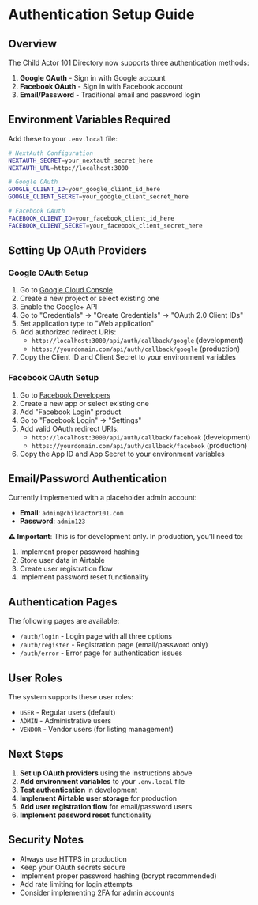 # Authentication Setup Guide

## Overview
The Child Actor 101 Directory now supports three authentication methods:
1. **Google OAuth** - Sign in with Google account
2. **Facebook OAuth** - Sign in with Facebook account  
3. **Email/Password** - Traditional email and password login

## Environment Variables Required

Add these to your `.env.local` file:

```bash
# NextAuth Configuration
NEXTAUTH_SECRET=your_nextauth_secret_here
NEXTAUTH_URL=http://localhost:3000

# Google OAuth
GOOGLE_CLIENT_ID=your_google_client_id_here
GOOGLE_CLIENT_SECRET=your_google_client_secret_here

# Facebook OAuth
FACEBOOK_CLIENT_ID=your_facebook_client_id_here
FACEBOOK_CLIENT_SECRET=your_facebook_client_secret_here
```

## Setting Up OAuth Providers

### Google OAuth Setup

1. Go to [Google Cloud Console](https://console.cloud.google.com/)
2. Create a new project or select existing one
3. Enable the Google+ API
4. Go to "Credentials" → "Create Credentials" → "OAuth 2.0 Client IDs"
5. Set application type to "Web application"
6. Add authorized redirect URIs:
   - `http://localhost:3000/api/auth/callback/google` (development)
   - `https://yourdomain.com/api/auth/callback/google` (production)
7. Copy the Client ID and Client Secret to your environment variables

### Facebook OAuth Setup

1. Go to [Facebook Developers](https://developers.facebook.com/)
2. Create a new app or select existing one
3. Add "Facebook Login" product
4. Go to "Facebook Login" → "Settings"
5. Add valid OAuth redirect URIs:
   - `http://localhost:3000/api/auth/callback/facebook` (development)
   - `https://yourdomain.com/api/auth/callback/facebook` (production)
6. Copy the App ID and App Secret to your environment variables

## Email/Password Authentication

Currently implemented with a placeholder admin account:
- **Email**: `admin@childactor101.com`
- **Password**: `admin123`

**⚠️ Important**: This is for development only. In production, you'll need to:
1. Implement proper password hashing
2. Store user data in Airtable
3. Create user registration flow
4. Implement password reset functionality

## Authentication Pages

The following pages are available:
- `/auth/login` - Login page with all three options
- `/auth/register` - Registration page (email/password only)
- `/auth/error` - Error page for authentication issues

## User Roles

The system supports these user roles:
- `USER` - Regular users (default)
- `ADMIN` - Administrative users
- `VENDOR` - Vendor users (for listing management)

## Next Steps

1. **Set up OAuth providers** using the instructions above
2. **Add environment variables** to your `.env.local` file
3. **Test authentication** in development
4. **Implement Airtable user storage** for production
5. **Add user registration flow** for email/password users
6. **Implement password reset** functionality

## Security Notes

- Always use HTTPS in production
- Keep your OAuth secrets secure
- Implement proper password hashing (bcrypt recommended)
- Add rate limiting for login attempts
- Consider implementing 2FA for admin accounts
